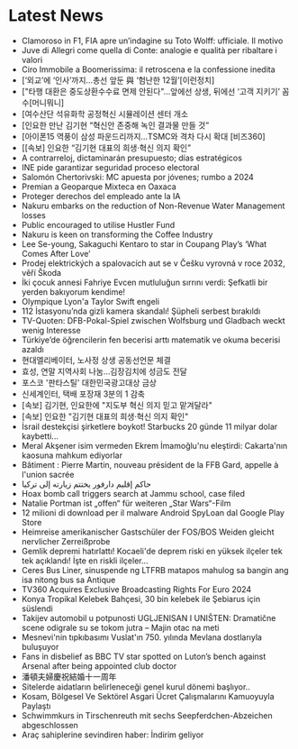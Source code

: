 # Latest News
-  Clamoroso in F1, FIA apre un’indagine su Toto Wolff: ufficiale. Il motivo
-  Juve di Allegri come quella di Conte: analogie e qualità per ribaltare i valori
-  Ciro Immobile a Boomerissima: il retroscena e la confessione inedita
-  [‘외교’에 ‘인사’까지…총선 앞둔 與 ‘험난한 12월’[이런정치]
-  ["타행 대환은 중도상환수수료 면제 안된다"…앞에선 상생, 뒤에선 ‘고객 지키기’ 꼼수[머니뭐니]
-  [여수산단 석유화학 공정혁신 시뮬레이션 센터 개소
-  [인요한 만난 김기현 “혁신안 존중해 녹인 결과물 만들 것”
-  [아이폰15 역풍이 삼성 파운드리까지…TSMC와 격차 다시 확대 [비즈360]
-  [[속보] 인요한 “김기현 대표의 희생·혁신 의지 확인”
-  A contrarreloj, dictaminarán presupuesto; días estratégicos
-  INE pide garantizar seguridad proceso electoral
-  Salomón Chertorivski: MC apuesta por jóvenes; rumbo a 2024
-  Premian a Geoparque Mixteca en Oaxaca
-  Proteger derechos del empleado ante la IA
-  Nakuru embarks on the reduction of Non-Revenue Water Management losses
-  Public encouraged to utilise Hustler Fund
-  Nakuru is keen on transforming the Coffee Industry
-  Lee Se-young, Sakaguchi Kentaro to star in Coupang Play’s ‘What Comes After Love’
-  Prodej elektrických a spalovacích aut se v Češku vyrovná v roce 2032, věří Škoda
-  İki çocuk annesi Fahriye Evcen mutluluğun sırrını verdi: Şefkatli bir yerden bakıyorum kendime!
-  Olympique Lyon'a Taylor Swift engeli
-  112 İstasyonu’nda gizli kamera skandalı! Şüpheli serbest bırakıldı
-  TV-Quoten: DFB-Pokal-Spiel zwischen Wolfsburg und Gladbach weckt wenig Interesse
-  Türkiye’de öğrencilerin fen becerisi arttı matematik ve okuma becerisi azaldı
-  현대엘리베이터, 노사정 상생 공동선언문 체결
-  효성, 연말 지역사회 나눔…김장김치에 성금도 전달
-  포스코 '판타스틸' 대한민국광고대상 금상
-  신세계인터, 택배 포장재 3분의 1 감축
-  [속보] 김기현, 인요한에 "지도부 혁신 의지 믿고 맡겨달라"
-  [속보] 인요한 "김기현 대표의 희생·혁신 의지 확인"
-  İsrail destekçisi şirketlere boykot! Starbucks 20 günde 11 milyar dolar kaybetti...
-  Meral Akşener isim vermeden Ekrem İmamoğlu'nu eleştirdi: Cakarta'nın kaosuna mahkum ediyorlar
-  Bâtiment : Pierre Martin, nouveau président de la FFB Gard, appelle à l'union sacrée
-  حاكم إقليم دارفور يختتم زيارته إلى تركيا
-  Hoax bomb call triggers search at Jammu school, case filed
-  Natalie Portman ist „offen“ für weiteren „Star Wars“-Film
-  12 milioni di download per il malware Android SpyLoan dal Google Play Store
-  Heimreise amerikanischer Gastschüler der FOS/BOS Weiden gleicht nervlicher Zerreißprobe
-  Gemlik depremi hatırlattı! Kocaeli'de deprem riski en yüksek ilçeler tek tek açıklandı! İşte en riskli ilçeler...
-  Ceres Bus Liner, sinuspende ng LTFRB matapos mahulog sa bangin ang isa nitong bus sa Antique
-  TV360 Acquires Exclusive Broadcasting Rights For Euro 2024
-  Konya Tropikal Kelebek Bahçesi, 30 bin kelebek ile Şebiarus için süslendi
-  Takijev automobil u potpunosti UGLJENISAN I UNIŠTEN: Dramatične scene odigrale su se tokom jutra – Majin otac na meti
-  Mesnevi'nin tıpkıbasımı Vuslat'ın 750. yılında Mevlana dostlarıyla buluşuyor
-  Fans in disbelief as BBC TV star spotted on Luton’s bench against Arsenal after being appointed club doctor
-  潘頓夫婦慶祝結婚十一周年
-  Sitelerde aidatların belirleneceği genel kurul dönemi başlıyor..
-  Kosam, Bölgesel Ve Sektörel Asgari Ücret Çalışmalarını Kamuoyuyla Paylaştı
-  Schwimmkurs in Tirschenreuth mit sechs Seepferdchen-Abzeichen abgeschlossen
-  Araç sahiplerine sevindiren haber: İndirim geliyor
